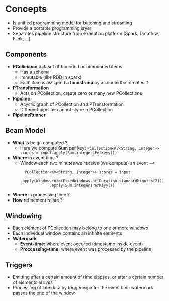 # Concepts

- Is unified programming model for batching and streaming
- Provide a portable programming layer
- Separates pipeline structure from execution platform (Spark, Dataflow, Flink, ...)

## Components
- **PCollection** dataset of bounded or unbounded items 
  - Has a schema
  - Immutable (like RDD in spark)
  - Each item is assigned a **timestamp** by a source that creates it
- **PTransformation**
  - Acts on PCollection, create zero or many new PCollections
- **Pipeline** 
  - Acyclic graph of PCollection and PTransformation
  - Different pipeline cannot share a PCollection
- **PipelineRunner** 

## Beam Model 
- **What** is beign computed ?
  - Here we compute **Sum** per key:
    ```PCollection<KV<String, Integer>> scores = input.apply(Sum.integersPerKeyy())```
- **Where** in event time ?
  - Window each two minutes we receive (we compute) an event  --> 
    ```
      PCollection<KV<String, Integer>> scores = input
                 .apply(Window.into(FixedWindows.of(Duration.standardMinutes(2)))
                 .apply(Sum.integersPerKeyy())
    ```
- **Where** in processing time ? 
- **How** refinement relate ? 


## Windowing

- Each element of PCollection may belong to one or more windows
- Each individual window contains an infinite elements
- **Watermark** 
  - **Event-time:** where event occured (timestamp inside event)
  - **Proccessing-time:** where event was processed by the pipeline
    
## Triggers
  - Emitting after a certain amount of time elapses, or after a certain number of elements arrives 
  - Processing of late data by triggering after the event time watermark passes the end of the window
